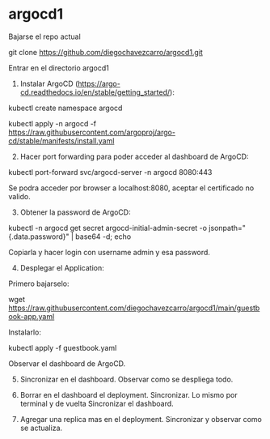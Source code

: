 # argocd1

Bajarse el repo actual

git clone https://github.com/diegochavezcarro/argocd1.git

Entrar en el directorio argocd1

1. Instalar ArgoCD (https://argo-cd.readthedocs.io/en/stable/getting_started/):

kubectl create namespace argocd

kubectl apply -n argocd -f https://raw.githubusercontent.com/argoproj/argo-cd/stable/manifests/install.yaml

2. Hacer port forwarding para poder acceder al dashboard de ArgoCD:

kubectl port-forward svc/argocd-server -n argocd 8080:443

Se podra acceder por browser a localhost:8080, aceptar el certificado no valido.

3. Obtener la password de ArgoCD:

kubectl -n argocd get secret argocd-initial-admin-secret -o jsonpath="{.data.password}" | base64 -d; echo

Copiarla y hacer login con username admin y esa password.

4. Desplegar el Application:

Primero bajarselo:

wget https://raw.githubusercontent.com/diegochavezcarro/argocd1/main/guestbook-app.yaml

Instalarlo:

kubectl apply -f guestbook.yaml

Observar el dashboard de ArgoCD.

5. Sincronizar en el dashboard. Observar como se despliega todo.

6. Borrar en el dashboard el deployment. Sincronizar. Lo mismo por terminal y de vuelta Sincronizar
el dashboard.

7. Agregar una replica mas en el deployment. Sincronizar y observar como se actualiza.


